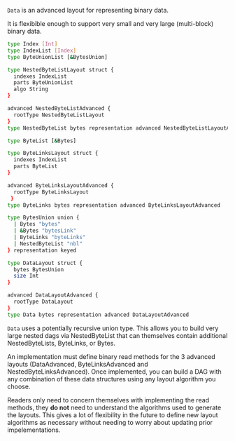`Data` is an advanced layout for representing binary data.

It is flexibible enough to support very small and very large (multi-block) binary data.

```sh
type Index [Int]
type IndexList [Index]
type ByteUnionList [&BytesUnion]

type NestedByteListLayout struct {
  indexes IndexList
  parts ByteUnionList
  algo String
}

advanced NestedByteListAdvanced {
  rootType NestedByteListLayout
}
type NestedByteList bytes representation advanced NestedByteListLayoutAdvanced

type ByteList [&Bytes]

type ByteLinksLayout struct {
  indexes IndexList
  parts ByteList
}

advanced ByteLinksLayoutAdvanced {
  rootType ByteLinksLayout
 }
type ByteLinks bytes representation advanced ByteLinksLayoutAdvanced

type BytesUnion union {
  | Bytes "bytes"
  | &Bytes "bytesLink"
  | ByteLinks "byteLinks"
  | NestedByteList "nbl"
} representation keyed

type DataLayout struct {
  bytes BytesUnion
  size Int
}

advanced DataLayoutAdvanced {
  rootType DataLayout
}
type Data bytes representation advanced DataLayoutAdvanced
```

`Data` uses a potentially recursive union type. This allows you to build very large nested
dags via NestedByteList that can themselves contain additional NestedByteLists, ByteLinks, or 
Bytes.

An implementation must define binary read methods for the 3 advanced layouts (DataAdvanced, 
ByteLinksAdvanced and NestedByteLinksAdvanced). Once implemented, you can build a DAG
with any combination of these data structures using any layout algorithm you choose.

Readers only need to concern themselves with implementing the read methods, they **do not**
need to understand the algorithms used to generate the layouts. This gives a lot of flexibility
in the future to define new layout algorithms as necessary without needing to worry about
updating prior impelementations.
